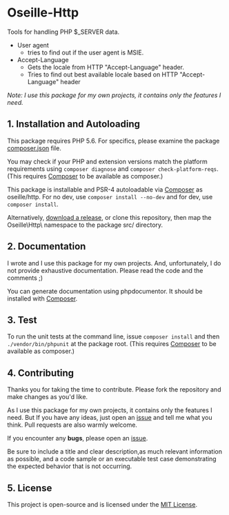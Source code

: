 # Oseille-Http

Tools for handling PHP $_SERVER data.

* User agent
  * tries to find out if the user agent is MSIE.
* Accept-Language
  * Gets the locale from HTTP "Accept-Language" header.
  * Tries to find out best available locale based on HTTP "Accept-Language" header

*Note: I use this package for my own projects, it contains only the features I need.*

## 1. Installation and Autoloading

This package requires PHP 5.6. For specifics, please examine the package [composer.json](https://github.com/Oseille/Http/blob/master/composer.json) file.

You may check if your PHP and extension versions match the platform requirements using `composer diagnose` and `composer check-platform-reqs`. (This requires [Composer](https://getcomposer.org/) to be available as composer.)

This package is installable and PSR-4 autoloadable via [Composer](https://getcomposer.org/) as oseille/http. For no dev, use `composer install --no-dev` and for dev, use `composer install`.

Alternatively, [download a release](https://github.com/Oseille/Http/releases), or clone this repository, then map the Oseille\Http\ namespace to the package src/ directory.

## 2. Documentation

I wrote and I use this package for my own projects. And, unfortunately, I do not provide exhaustive documentation. Please read the code and the comments ;)

You can generate documentation using phpdocumentor. It should be installed with [Composer](https://getcomposer.org/).

## 3. Test

To run the unit tests at the command line, issue `composer install` and then `./vendor/bin/phpunit` at the package root. (This requires [Composer](https://getcomposer.org/) to be available as composer.)

## 4. Contributing

Thanks you for taking the time to contribute. Please fork the repository and make changes as you'd like.

As I use this package for my own projects, it contains only the features I need. But If you have any ideas, just open an [issue](https://github.com/Oseille/Http/issues/new) and tell me what you think. Pull requests are also warmly welcome.

If you encounter any **bugs**, please open an [issue](https://github.com/Oseille/Http/issues/new).

Be sure to include a title and clear description,as much relevant information as possible, and a code sample or an executable test case demonstrating the expected behavior that is not occurring.

## 5. License

This project is open-source and is licensed under the [MIT License](https://github.com/Oseille/Http/blob/master/LICENSE).
